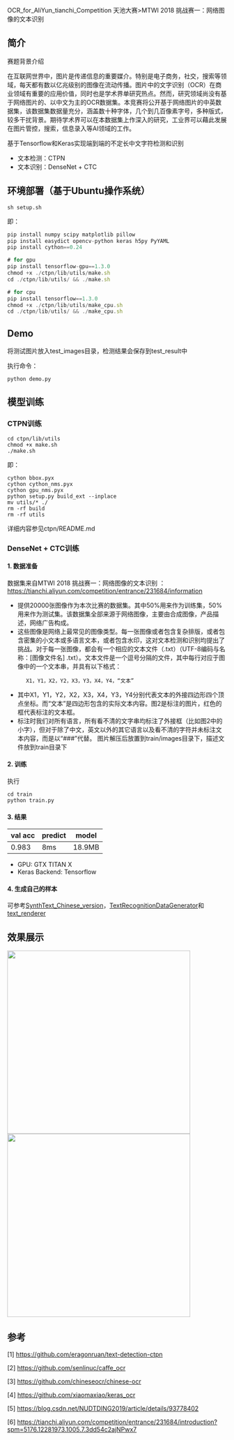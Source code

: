 OCR_for_AliYun_tianchi_Competition
天池大赛>MTWI 2018 挑战赛一：网络图像的文本识别

## 简介

 赛题背景介绍

在互联网世界中，图片是传递信息的重要媒介。特别是电子商务，社交，搜索等领域，每天都有数以亿兆级别的图像在流动传播。图片中的文字识别（OCR）在商业领域有重要的应用价值，同时也是学术界单研究热点。然而，研究领域尚没有基于网络图片的、以中文为主的OCR数据集。本竞赛将公开基于网络图片的中英数据集，该数据集数据量充分，涵盖数十种字体，几个到几百像素字号，多种版式，较多干扰背景。期待学术界可以在本数据集上作深入的研究，工业界可以藉此发展在图片管控，搜索，信息录入等AI领域的工作。 


基于Tensorflow和Keras实现端到端的不定长中文字符检测和识别

* 文本检测：CTPN
* 文本识别：DenseNet + CTC

## 环境部署（基于Ubuntu操作系统）
``` 
sh setup.sh
```
即：
```JavaScript
pip install numpy scipy matplotlib pillow
pip install easydict opencv-python keras h5py PyYAML
pip install cython==0.24

# for gpu
pip install tensorflow-gpu==1.3.0
chmod +x ./ctpn/lib/utils/make.sh
cd ./ctpn/lib/utils/ && ./make.sh

# for cpu
pip install tensorflow==1.3.0
chmod +x ./ctpn/lib/utils/make_cpu.sh
cd ./ctpn/lib/utils/ && ./make_cpu.sh
```

## Demo
将测试图片放入test_images目录，检测结果会保存到test_result中

执行命令：
``` 
python demo.py
```

## 模型训练

### CTPN训练
```
cd ctpn/lib/utils
chmod +x make.sh
./make.sh
```
即：
```
cython bbox.pyx
cython cython_nms.pyx
cython gpu_nms.pyx
python setup.py build_ext --inplace
mv utils/* ./
rm -rf build
rm -rf utils
```
详细内容参见ctpn/README.md

### DenseNet + CTC训练

#### 1. 数据准备

数据集来自MTWI 2018 挑战赛一：网络图像的文本识别	：https://tianchi.aliyun.com/competition/entrance/231684/information
* 提供20000张图像作为本次比赛的数据集。其中50%用来作为训练集，50%用来作为测试集。该数据集全部来源于网络图像，主要由合成图像，产品描述，网络广告构成。
* 这些图像是网络上最常见的图像类型。每一张图像或者包含复杂排版，或者包含密集的小文本或多语言文本，或者包含水印，这对文本检测和识别均提出了挑战。对于每一张图像，都会有一个相应的文本文件（.txt）（UTF-8编码与名称：[图像文件名] .txt）。文本文件是一个逗号分隔的文件，其中每行对应于图像中的一个文本串，并具有以下格式：
```
      X1，Y1，X2，Y2，X3，Y3，X4，Y4，“文本”
```
* 其中X1，Y1，Y2，X2，X3，X4，Y3，Y4分别代表文本的外接四边形四个顶点坐标。而“文本”是四边形包含的实际文本内容。图2是标注的图片，红色的框代表标注的文本框。
* 标注时我们对所有语言，所有看不清的文字串均标注了外接框（比如图2中的小字），但对于除了中文，英文以外的其它语言以及看不清的字符并未标注文本内容，而是以“###”代替。
图片解压后放置到train/images目录下，描述文件放到train目录下

#### 2. 训练
执行
``` 
cd train
python train.py
```

#### 3. 结果

| val acc | predict | model |
| -----------| ---------- | -----------|
| 0.983 | 8ms | 18.9MB |

* GPU: GTX TITAN X
* Keras Backend: Tensorflow

#### 4. 生成自己的样本

可参考[SynthText_Chinese_version](https://github.com/JarveeLee/SynthText_Chinese_version)，[TextRecognitionDataGenerator](https://github.com/Belval/TextRecognitionDataGenerator)和[text_renderer](https://github.com/Sanster/text_renderer)

## 效果展示

<div>
<img width="420" height="420" src="https://github.com/YCG09/chinese_ocr/blob/master/demo/demo_detect.jpg"/>
<img width="420" height="420" src="https://github.com/YCG09/chinese_ocr/blob/master/demo/demo_rec.jpg"/>
</div>

## 参考

[1] https://github.com/eragonruan/text-detection-ctpn

[2] https://github.com/senlinuc/caffe_ocr

[3] https://github.com/chineseocr/chinese-ocr

[4] https://github.com/xiaomaxiao/keras_ocr

[5] https://blog.csdn.net/NUDTDING2019/article/details/93778402

[6] https://tianchi.aliyun.com/competition/entrance/231684/introduction?spm=5176.12281973.1005.7.3dd54c2ajNPwx7